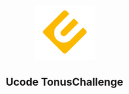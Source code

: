 <p align="center">
    <img src="https://github.com/FightForDobro/TonusChallenge/blob/master/.hidden/UnitLogo.png?raw=true" height="150px" alt="UnitLogo">
</p>
<h1 align="center">Ucode TonusChallenge</h1>
